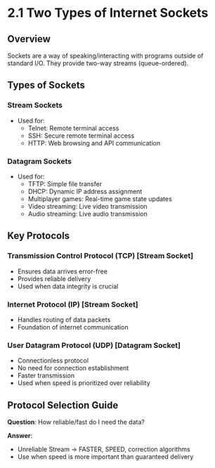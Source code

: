 # 2.1 Two Types of Internet Sockets

## Overview
Sockets are a way of speaking/interacting with programs outside of standard I/O. They provide two-way streams (queue-ordered).

## Types of Sockets

### Stream Sockets
- Used for:
  - Telnet: Remote terminal access
  - SSH: Secure remote terminal access
  - HTTP: Web browsing and API communication

### Datagram Sockets
- Used for:
  - TFTP: Simple file transfer
  - DHCP: Dynamic IP address assignment
  - Multiplayer games: Real-time game state updates
  - Video streaming: Live video transmission
  - Audio streaming: Live audio transmission

## Key Protocols

### Transmission Control Protocol (TCP) [Stream Socket]
- Ensures data arrives error-free
- Provides reliable delivery
- Used when data integrity is crucial

### Internet Protocol (IP) [Stream Socket]
- Handles routing of data packets
- Foundation of internet communication

### User Datagram Protocol (UDP) [Datagram Socket]
- Connectionless protocol
- No need for connection establishment
- Faster transmission
- Used when speed is prioritized over reliability

## Protocol Selection Guide
**Question**: How reliable/fast do I need the data?

**Answer**:
- Unreliable Stream → FASTER, SPEED, correction algorithms
- Use when speed is more important than guaranteed delivery